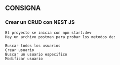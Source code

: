 ## CONSIGNA

### Crear un CRUD con NEST JS

```
El proyecto se inicia con npm start:dev
Hay un archivo postman para probar los metodos de:

Buscar todos los usuarios
Crear usuario
Buscar un usuario especifico
Modificar usuario
```

